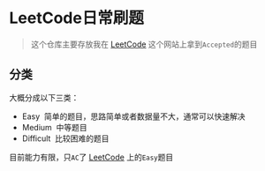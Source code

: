 # LeetCode日常刷题

> 这个仓库主要存放我在 [LeetCode](https://leetcode.com/) 这个网站上拿到``Accepted``的题目

## 分类
大概分成以下三类：

- Easy
  简单的题目，思路简单或者数据量不大，通常可以快速解决
- Medium
  中等题目
- Difficult
  比较困难的题目

目前能力有限，只``AC``了 [LeetCode](https://leetcode.com/) 上的``Easy``题目
